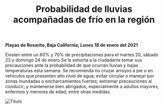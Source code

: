 ﻿---
layout: blog
title: "Probabilidad de lluvias acompañadas de frío en la región"
Date: 2021-01-18
categories: rosarito
permalink: /:categories/:title:output_ext
image:
alt: "Probabilidad de lluvias acompañadas de frío en la región"
autor:
---


**Playas de Rosarito, Baja California; Lunes 18 de enero del 2021** 


Existen entre un 60% y 70% de precipitaciones para el martes 20, sábado 23 y domingo 24 de enero
Se le exhorta a la ciudadanía tomar sus precauciones ante la probabilidad de que ocurran lluvias y bajas temperaturas esta semana.
Se recomienda no cruzar arroyos a pie o en vehículos que presenten alto nivel de agua; evitar circular o manejar por zonas inundadas o encharcamientos fuertes; extremar precauciones al conducir; y mantenerse bien abrigados, especialmente a adultos mayores, enfermos y menores de edad; entre otras medidas.






<div id="carouselExampleSlidesOnly" class="carousel slide" data-ride="carousel">
  <div class="carousel-inner">
    <div class="carousel-item active">
       <img class="d-block w-100" src="/img/cnr/.jpeg" loading="lazy"  alt="Titulo">
    </div>
  </div>
</div>